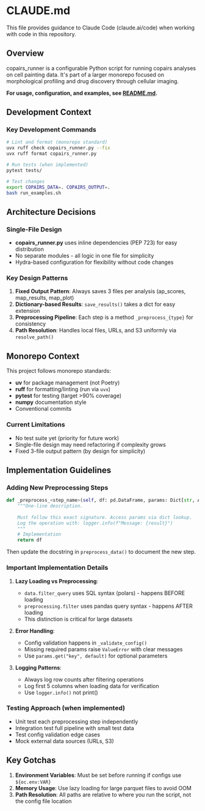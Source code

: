 # CLAUDE.md

This file provides guidance to Claude Code (claude.ai/code) when working with code in this repository.

## Overview

copairs_runner is a configurable Python script for running copairs analyses on cell painting data. It's part of a larger monorepo focused on morphological profiling and drug discovery through cellular imaging.

**For usage, configuration, and examples, see [README.md](README.md).**

## Development Context

### Key Development Commands
```bash
# Lint and format (monorepo standard)
uvx ruff check copairs_runner.py --fix
uvx ruff format copairs_runner.py

# Run tests (when implemented)
pytest tests/

# Test changes
export COPAIRS_DATA=. COPAIRS_OUTPUT=.
bash run_examples.sh
```

## Architecture Decisions

### Single-File Design
- **copairs_runner.py** uses inline dependencies (PEP 723) for easy distribution
- No separate modules - all logic in one file for simplicity
- Hydra-based configuration for flexibility without code changes

### Key Design Patterns
1. **Fixed Output Pattern**: Always saves 3 files per analysis (ap_scores, map_results, map_plot)
2. **Dictionary-based Results**: `save_results()` takes a dict for easy extension
3. **Preprocessing Pipeline**: Each step is a method `_preprocess_{type}` for consistency
4. **Path Resolution**: Handles local files, URLs, and S3 uniformly via `resolve_path()`

## Monorepo Context

This project follows monorepo standards:
- **uv** for package management (not Poetry)
- **ruff** for formatting/linting (run via `uvx`)
- **pytest** for testing (target >90% coverage)
- **numpy** documentation style
- Conventional commits

### Current Limitations
- No test suite yet (priority for future work)
- Single-file design may need refactoring if complexity grows
- Fixed 3-file output pattern (by design for simplicity)

## Implementation Guidelines

### Adding New Preprocessing Steps
```python
def _preprocess_<step_name>(self, df: pd.DataFrame, params: Dict[str, Any]) -> pd.DataFrame:
    """One-line description.
    
    Must follow this exact signature. Access params via dict lookup.
    Log the operation with: logger.info(f"Message: {result}")
    """
    # Implementation
    return df
```

Then update the docstring in `preprocess_data()` to document the new step.

### Important Implementation Details

1. **Lazy Loading vs Preprocessing**:
   - `data.filter_query` uses SQL syntax (polars) - happens BEFORE loading
   - `preprocessing.filter` uses pandas query syntax - happens AFTER loading
   - This distinction is critical for large datasets

2. **Error Handling**:
   - Config validation happens in `_validate_config()` 
   - Missing required params raise `ValueError` with clear messages
   - Use `params.get("key", default)` for optional parameters

3. **Logging Patterns**:
   - Always log row counts after filtering operations
   - Log first 5 columns when loading data for verification
   - Use `logger.info()` not print()

### Testing Approach (when implemented)
- Unit test each preprocessing step independently
- Integration test full pipeline with small test data
- Test config validation edge cases
- Mock external data sources (URLs, S3)

## Key Gotchas

1. **Environment Variables**: Must be set before running if configs use `${oc.env:VAR}`
2. **Memory Usage**: Use lazy loading for large parquet files to avoid OOM
3. **Path Resolution**: All paths are relative to where you run the script, not the config file location